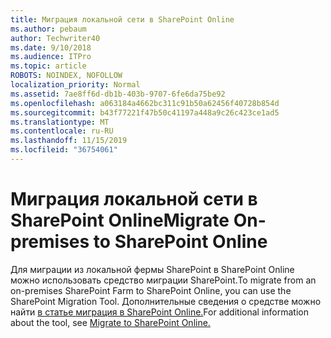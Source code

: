 ```yaml
---
title: Миграция локальной сети в SharePoint Online
ms.author: pebaum
author: Techwriter40
ms.date: 9/10/2018
ms.audience: ITPro
ms.topic: article
ROBOTS: NOINDEX, NOFOLLOW
localization_priority: Normal
ms.assetid: 7ae8ff6d-db1b-403b-9707-6fe6da75be92
ms.openlocfilehash: a063184a4662bc311c91b50a62456f40728b854d
ms.sourcegitcommit: b43f77221f47b50c41197a448a9c26c423ce1ad5
ms.translationtype: MT
ms.contentlocale: ru-RU
ms.lasthandoff: 11/15/2019
ms.locfileid: "36754061"
---
```

# <a name="migrate-on-premises-to-sharepoint-online"></a><span data-ttu-id="f0b16-102">Миграция локальной сети в SharePoint Online</span><span class="sxs-lookup"><span data-stu-id="f0b16-102">Migrate On-premises to SharePoint Online</span></span>

<span data-ttu-id="f0b16-103">Для миграции из локальной фермы SharePoint в SharePoint Online можно использовать средство миграции SharePoint.</span><span class="sxs-lookup"><span data-stu-id="f0b16-103">To migrate from an on-premises SharePoint Farm to SharePoint Online, you can use the SharePoint Migration Tool.</span></span> <span data-ttu-id="f0b16-104">Дополнительные сведения о средстве можно найти [в статье миграция в SharePoint Online.](https://go.microsoft.com/fwlink/?linkid=2019574)</span><span class="sxs-lookup"><span data-stu-id="f0b16-104">For additional information about the tool, see [Migrate to SharePoint Online.](https://go.microsoft.com/fwlink/?linkid=2019574)</span></span>
  


